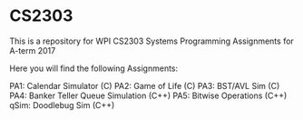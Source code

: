 # CS2303
This is a repository for WPI CS2303 Systems Programming Assignments for A-term 2017

Here you will find the following Assignments:

PA1:
    Calendar Simulator (C)
PA2:
    Game of Life (C)
PA3:
    BST/AVL Sim (C)
PA4:
    Banker Teller Queue Simulation (C++)
PA5:
    Bitwise Operations (C++)
qSim:
    Doodlebug Sim (C++)
